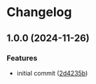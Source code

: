 # Changelog

## 1.0.0 (2024-11-26)


### Features

* initial commit ([2d4235b](https://github.com/buka-inc/actions.telegram-notify/commit/2d4235b45f826aa818cfa224f48fa15990beac4b))
